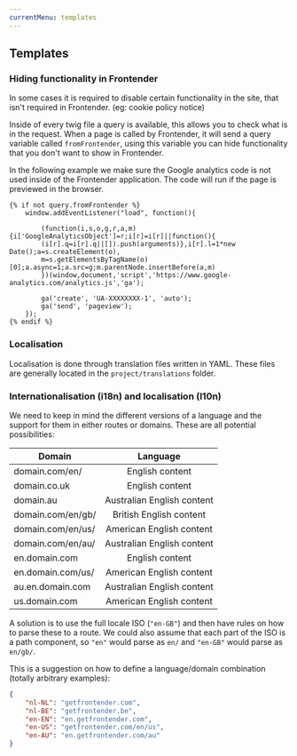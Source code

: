 ```yaml
---
currentMenu: templates
---
```


## Templates

### Hiding functionality in Frontender

In some cases it is required to disable certain functionality in the site, that isn't required in Frontender. (eg: cookie policy notice)

Inside of every twig file a query is available, this allows you to check what is in the request.
When a page is called by Frontender, it will send a query variable called ```fromFrontender```, using this variable you can hide functionality that you don't want to show in Frontender.

In the following example we make sure the Google analytics code is not used inside of the Frontender application.
The code will run if the page is previewed in the browser.
```twig
{% if not query.fromFrontender %}
    window.addEventListener("load", function(){

        (function(i,s,o,g,r,a,m){i['GoogleAnalyticsObject']=r;i[r]=i[r]||function(){
        (i[r].q=i[r].q||[]).push(arguments)},i[r].l=1*new Date();a=s.createElement(o),
        m=s.getElementsByTagName(o)[0];a.async=1;a.src=g;m.parentNode.insertBefore(a,m)
        })(window,document,'script','https://www.google-analytics.com/analytics.js','ga');

        ga('create', 'UA-XXXXXXXX-1', 'auto');
        ga('send', 'pageview');
    });
{% endif %}
```

### Localisation
Localisation is done through translation files written in YAML. These files are generally located in the ```project/translations``` folder.


### Internationalisation (i18n) and localisation (l10n)
We need to keep in mind the different versions of a language and the support for them in either routes or domains. These are all potential possibilities:

| Domain | Language |
| - | :-: |
| domain.com/en/ | English content |
| domain.co.uk | English content |
| domain.au | Australian English content |
| domain.com/en/gb/ | British English content |
| domain.com/en/us/ | American English content |
| domain.com/en/au/ | Australian English content |
| en.domain.com | English content |
| en.domain.com/us/ | American English content |
| au.en.domain.com | Australian English content |
| us.domain.com | American English content |

A solution is to use the full locale ISO (```"en-GB"```) and then have rules on how to parse these to a route. We could also assume that each part of the ISO is a path component, so ```"en"``` would parse as ```en/``` and ```"en-GB"``` would parse as ```en/gb/```.

This is a suggestion on how to define a language/domain combination (totally arbitrary examples):
```JSON
{
    "nl-NL": "getfrontender.com",
    "nl-BE": "getfrontender.be",
    "en-EN": "en.getfrontender.com",
    "en-US": "getfrontender.com/en/us",
    "en-AU": "en.getfrontender.com/au"
}
```
